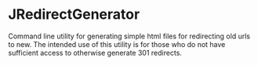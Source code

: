 # JRedirectGenerator
Command line utility for generating simple html files for redirecting old urls to new.  The intended use of this utility is for those who do not have sufficient access to otherwise generate 301 redirects.
